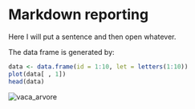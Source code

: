 # Markdown reporting

Here I will put a sentence and then open whatever.

The data frame is generated by:

```r
data <- data.frame(id = 1:10, let = letters(1:10))
plot(data[ , 1])
head(data)
```

![vaca_arvore](https://github.com/user-attachments/assets/bd9888a8-14ed-44b6-8e12-a5ee1f634aaa)
